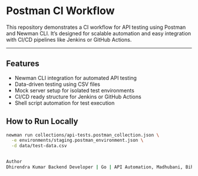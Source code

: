 # Postman CI Workflow

This repository demonstrates a CI workflow for API testing using Postman and Newman CLI. It’s designed for scalable automation and easy integration with CI/CD pipelines like Jenkins or GitHub Actions.

---

## Features

-  Newman CLI integration for automated API testing
-  Data-driven testing using CSV files
-  Mock server setup for isolated test environments
-  CI/CD ready structure for Jenkins or GitHub Actions
-  Shell script automation for test execution



## How to Run Locally

```bash
newman run collections/api-tests.postman_collection.json \
  -e environments/staging.postman_environment.json \
  -d data/test-data.csv


Author
Dhirendra Kumar Backend Developer | Go | API Automation, Madhubani, Bihar , GitHub • LinkedIn




